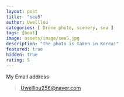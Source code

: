 ```yaml
---
layout: post
title:  "sea5"
author: Uwelllou
categories: [ Drone photo, scenery, sea ]
tags: [boat]
image: assets/image/sea5.jpg
description: "The photo is taken in Korea!"
featured: true
hidden: true
rating: 5
---
```







My Email address

> Uwelllou256@naver.com